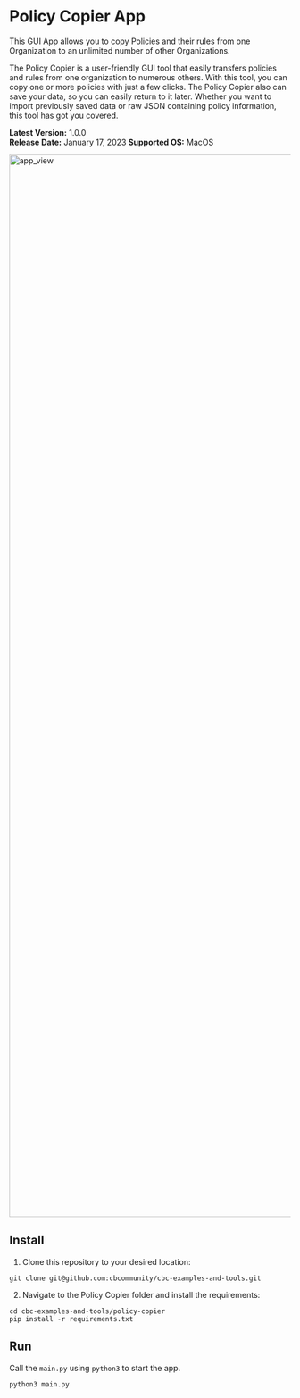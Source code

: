 # Policy Copier App
This GUI App allows you to copy Policies and their rules from one Organization to an unlimited number of other Organizations.

The Policy Copier is a user-friendly GUI tool that easily transfers policies and rules from one organization to
numerous others. With this tool, you can copy one or more policies with just a few clicks. The Policy Copier also
can save your data, so you can easily return to it later. Whether you want to import previously saved data or raw
JSON containing policy information, this tool has got you covered.

**Latest Version:** 1.0.0
<br>
**Release Date:** January 17, 2023
**Supported OS:** MacOS

<img width="1904" alt="app_view" src="https://user-images.githubusercontent.com/74309356/215456620-3be14907-fc9a-4480-9504-e19ae2182f3c.png">

## Install

1. Clone this repository to your desired location:

```shell
git clone git@github.com:cbcommunity/cbc-examples-and-tools.git
```

2. Navigate to the Policy Copier folder and install the requirements:

```shell
cd cbc-examples-and-tools/policy-copier
pip install -r requirements.txt
```


## Run
Call the `main.py` using `python3` to start the app.

```shell
python3 main.py
```
